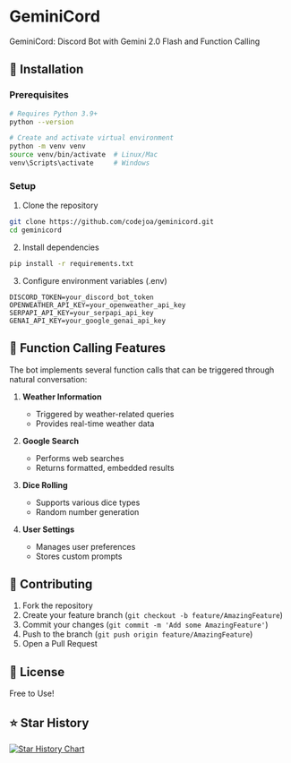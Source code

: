# GeminiCord
GeminiCord: Discord Bot with Gemini 2.0 Flash and Function Calling

## 🚀 Installation

### Prerequisites

```bash
# Requires Python 3.9+
python --version

# Create and activate virtual environment
python -m venv venv
source venv/bin/activate  # Linux/Mac
venv\Scripts\activate     # Windows
```

### Setup

1. Clone the repository
```bash
git clone https://github.com/codejoa/geminicord.git
cd geminicord
```

2. Install dependencies
```bash
pip install -r requirements.txt
```

3. Configure environment variables (.env)
```env
DISCORD_TOKEN=your_discord_bot_token
OPENWEATHER_API_KEY=your_openweather_api_key
SERPAPI_API_KEY=your_serpapi_api_key
GENAI_API_KEY=your_google_genai_api_key
```

## 🔧 Function Calling Features

The bot implements several function calls that can be triggered through natural conversation:

1. **Weather Information**
   - Triggered by weather-related queries
   - Provides real-time weather data

2. **Google Search**
   - Performs web searches
   - Returns formatted, embedded results

3. **Dice Rolling**
   - Supports various dice types
   - Random number generation

4. **User Settings**
   - Manages user preferences
   - Stores custom prompts
  
## 🤝 Contributing
1. Fork the repository
2. Create your feature branch (`git checkout -b feature/AmazingFeature`)
3. Commit your changes (`git commit -m 'Add some AmazingFeature'`)
4. Push to the branch (`git push origin feature/AmazingFeature`)
5. Open a Pull Request

## 📝 License
Free to Use!

## ⭐ Star History
[![Star History Chart](https://api.star-history.com/svg?repos=codejoa/geminicord&type=Date)](https://star-history.com/#codejoa/geminicord&Date)
